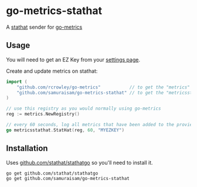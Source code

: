 go-metrics-stathat
==========

A [stathat](http://www.stathat.com/) sender for [go-metrics](http://github.com/rcrowley/go-metrics)

Usage
-----

You will need to get an EZ Key from your [settings page](http://www.stathat.com/settings).

Create and update metrics on stathat:

```go
import (
	"github.com/rcrowley/go-metrics"           // to get the "metrics" namespace
	"github.com/samuraisam/go-metrics-stathat" // to get the "metricsstathat" namespace
)

// use this registry as you would normally using go-metrics
reg := metrics.NewRegistry()

// every 60 seconds, log all metrics that have been added to the provied registry to stathat
go metricsstathat.StatHat(reg, 60, "MYEZKEY")
```

Installation
------------

Uses [github.com/stathat/stathatgo](http://github.com/stathat/stathatgo) so you'll need to install it.

```sh
go get github.com/stathat/stathatgo
go get github.com/samuraisam/go-metrics-stathat
```